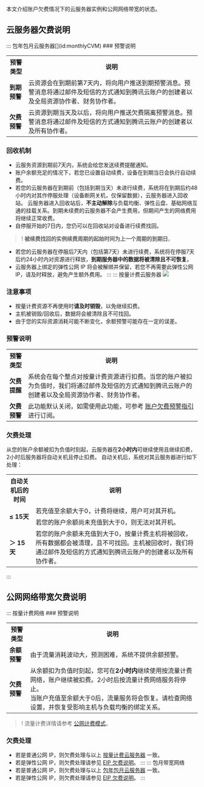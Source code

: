 本文介绍账户欠费情况下的云服务器实例和公网网络带宽的状态。


## 云服务器欠费说明
<dx-tabs>
::: 包年包月云服务器[](id:monthlyCVM)
### 预警说明
<table>
	<tr><th>预警类型</th><th>说明</th></tr>
	<tr><td><b>到期预警</b></td><td>云资源会在到期前第7天内，将向用户推送到期预警消息。预警消息将通过邮件及短信的方式通知到腾讯云账户的创建者以及全局资源协作者、财务协作者。</td></tr>
	<tr><td><b>欠费预警</b></td><td>云资源到期当天及以后，将向用户推送欠费隔离预警消息。预警消息将通过邮件及短信的方式通知到腾讯云账户的创建者以及所有协作者。</td></tr>
</table>

### 回收机制
- 云服务资源到期前7天内，系统会给您发送续费提醒通知。 
- 账户余额充足的情况下，若您已设置自动续费，设备在到期当日会执行自动续费。
- 若您的云服务器在到期前（包括到期当天）未进行续费，系统将在到期后约48小时内对其作停服处理（设备断网关机，仅保留数据），云服务器进入回收站。
云服务器进入回收站后，**不主动解除**与负载均衡、弹性云盘、基础网络互通的挂载关系。到期未续费的云服务器不会产生费用，但期间产生的网络费用将继续正常收费。
- 自停服开始的7日内，您仍可以在回收站对设备进行续费找回。
>! **被续费找回的实例续费周期的起始时间为上一个周期的到期日**。
- 若您的云服务器在停服后7天内（包括第7天）未进行续费，系统将在停服7天后约24小时内对资源进行释放，**到期服务器中的数据将被清除且不可恢复**。
- 云服务器上绑定的弹性公网 IP 将会被解绑并保留，若您不再需要此弹性公网 IP，请及时释放，避免产生额外费用。
:::
::: 按量计费云服务器[](id:payAsYouGoCVM)
![](https://main.qcloudimg.com/raw/3b38d10c6b75b2ab3079b9a0f867bf5c.png)

### 注意事项
- 按量计费资源不再使用时**请及时销毁**，以免继续扣费。
- 主机被销毁/回收后，数据将会被清除且不可找回。
- 由于您的实际资源消耗可能不断变化，余额预警可能存在一定的误差。

### 预警说明

<table>
	<tr><th>预警类型</th><th>说明</th></tr>
	<tr><td><b>欠费提醒</b></td><td>系统会在每个整点对按量计费资源进行扣费。当您的账户被扣为负值时，我们将通过邮件及短信的方式通知到腾讯云账户的创建者以及全局资源协作者、财务协作者。</td></tr>
	<tr><td><b>欠费预警</b></td><td>此功能默认关闭，如需使用此功能，可参考 <a href="https://cloud.tencent.com/document/product/555/35518">账户欠费预警指引</a> 进行订阅。</td></tr>
</table>

### 欠费处理
从您的账户余额被扣为负值时刻起，云服务器在**2小时内**可继续使用且继续扣费，2小时后服务器将自动关机且停止扣费。
自动关机后，系统对其云服务器进行如下处理：
<table>
	<tr><th>自动关机后的时间</th><th>说明</th></tr>
	<tr><td rowspan=2><b>≤ 15天</b></td><td>若充值至余额大于0，计费将继续，用户可对其开机。</td></tr>
	<tr><td>若您的账户余额尚未充值到大于0，则无法对其开机。</td></tr>
	<tr><td><b>＞ 15天</b></td><td>若您的账户余额未充值到大于0，按量计费主机将被回收，所有数据都会被清理，且不可找回。主机被回收时，我们将通过邮件及短信的方式通知到腾讯云账户的创建者以及所有协作者。</td></tr>
</table>

:::
</dx-tabs>



## 公网网络带宽欠费说明
<dx-tabs>
::: 按量计费网络
### 预警说明
<table>
	<tr><th>预警类型</th><th>说明</th></tr>
	<tr><td><b>余额预警</b></td><td>由于流量消耗波动大，预测困难，系统不提供余额预警。</td></tr>
	<tr><td><b>欠费预警</b></td><td>从余额扣为负值时刻起，您可在<b>2小时内</b>继续使用按流量计费网络，账户继续被扣费。2小时后按流量计费网络服务将停止。</br>当账户充值至余额大于0后，流量服务将会恢复。请检查网络设置，并恢复受影响主机与负载均衡的绑定关系。</td></tr>
</table>

>! 流量计费详情请参考 [公网计费模式](https://cloud.tencent.com/document/product/213/10578)。
>

### 欠费处理
- 若是普通公网 IP，则欠费处理与以上 [按量计费云服务器](#payAsYouGoCVM) 一致。 
- 若是弹性公网 IP，则欠费处理请参见 [EIP 欠费说明](https://cloud.tencent.com/document/product/1199/41693#.E6.8C.89.E6.B5.81.E9.87.8F.E8.AE.A1.E8.B4.B9.E5.92.8C.E6.8C.89.E5.B0.8F.E6.97.B6.E5.B8.A6.E5.AE.BD.E8.AE.A1.E8.B4.B9)。
:::
::: 包月带宽网络
- 若是普通公网 IP，则欠费处理与以上 [包年包月云服务器](#monthlyCVM) 一致。 
- 若是弹性公网 IP，则欠费处理请参见 [EIP 欠费说明](https://cloud.tencent.com/document/product/1199/41693#.E6.8C.89.E5.B8.A6.E5.AE.BD.E5.8C.85.E5.B9.B4.E5.8C.85.E6.9C.88.E8.AE.A1.E8.B4.B9)。
:::
</dx-tabs>


